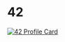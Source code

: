 # 42
[![42 Profile Card](https://1337-readme-xi.vercel.app/api/profile?cursus=piscine-c-decloisonnee&dark=true&email=hide&login=hkorkmaz)](https://github.com/mohouyizme/1337-readme)
